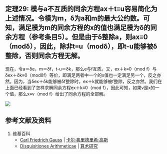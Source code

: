 ## 定理29: 模与a不互质的同余方程ax＋t≡u容易简化为上述情况。令模为m，δ为a和m的最大公约数。可知，满足模为m的同余方程的x的值也满足模为δ的同余方程（参考条目5）。但是由于δ整除a，则ax≡0（modδ），因此，除非t≡u（modδ），即t-u能够被δ整除，否则同余方程无解。

现在，令a＝δe，m＝δf，t-u＝δk，那么e与f互质。又，ex＋k≡0（mod f）与δex＋δk≡0（modδf）等价，即满足两者中一个的x值也一定满足另一个，反之亦然。因为，当δex＋δk能够被δf整除时，ex＋k就能够被f整除，反之亦然。我们在上面已经看到了怎样求解同余方程ex＋k≡0（mod f），因此可知，如果v是x的一个值，那么x≡v（mod f）给出了同余方程的全部解。

![](/images/数论/高斯的算术研究中典型的推演实验/章2/定理29/29-1.jpg)

## 参考文献及资料

1. 维基百科
	- [Carl Friedrich Gauss](https://en.wikipedia.org/wiki/Carl_Friedrich_Gauss) | [卡尔·弗里德里希·高斯](https://zh.wikipedia.org/wiki/%E5%8D%A1%E7%88%BE%C2%B7%E5%BC%97%E9%87%8C%E5%BE%B7%E9%87%8C%E5%B8%8C%C2%B7%E9%AB%98%E6%96%AF) 
	- [Disquisitiones Arithmeticae](https://en.wikipedia.org/wiki/Disquisitiones_Arithmeticae) | [算术研究](https://zh.wikipedia.org/wiki/算术研究) 




